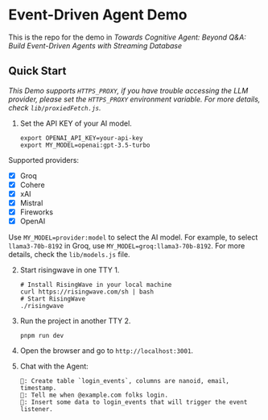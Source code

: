 # Event-Driven Agent Demo

This is the repo for the demo in *Towards Cognitive Agent: Beyond Q&A: Build Event-Driven Agents with Streaming Database*


## Quick Start

*This Demo supports `HTTPS_PROXY`, if you have trouble accessing the LLM provider, please set the `HTTPS_PROXY` environment variable. For more details, check `lib/proxiedFetch.js`.*

1. Set the API KEY of your AI model.

    ```shell
    export OPENAI_API_KEY=your-api-key
    export MY_MODEL=openai:gpt-3.5-turbo
    ```

Supported providers:
 - [x] Groq
 - [x] Cohere
 - [x] xAI
 - [x] Mistral
 - [x] Fireworks
 - [x] OpenAI

Use `MY_MODEL=provider:model` to select the AI model. 
For example, to select `llama3-70b-8192` in Groq, use `MY_MODEL=groq:llama3-70b-8192`.
For more details, check the `lib/models.js` file.

2. Start risingwave in one TTY 1.

    ```shell
    # Install RisingWave in your local machine
    curl https://risingwave.com/sh | bash
    # Start RisingWave
    ./risingwave
    ```

3. Run the project in another TTY 2.

    ```shell
    pnpm run dev
    ```

4. Open the browser and go to `http://localhost:3001`.

5. Chat with the Agent:

    ```
    🤔: Create table `login_events`, columns are nanoid, email, timestamp.
    🤔: Tell me when @example.com folks login.
    🤔: Insert some data to login_events that will trigger the event listener.
    ```
